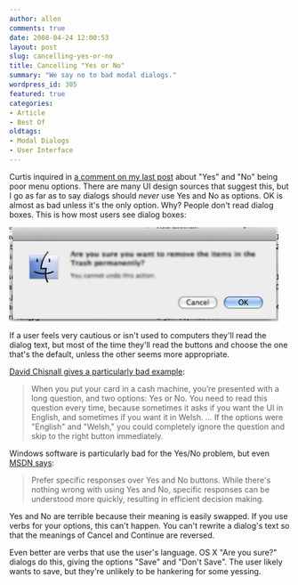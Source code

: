 ```yaml
---
author: allen
comments: true
date: 2008-04-24 12:00:53
layout: post
slug: cancelling-yes-or-no
title: Cancelling "Yes or No"
summary: "We say no to bad modal dialogs."
wordpress_id: 305
featured: true
categories:
- Article
- Best Of
oldtags:
- Modal Dialogs
- User Interface
---
```


Curtis inquired in [a comment on my last post](http://www.antipode.ca/2008/you-will-lose-all-unsaved-progress/#comment-1165) about "Yes" and "No" being poor menu options. There are many UI design sources that suggest this, but I go as far as to say dialogs should _never_ use Yes and No as options. OK is almost as bad unless it's the only option. Why? People don't read dialog boxes. This is how most users see dialog boxes:

![](/images/wp-uploads/2008/04/okdialog.jpg)

If a user feels very cautious or isn't used to computers they'll read the dialog text, but most of the time they'll read the buttons and choose the one that's the default, unless the other seems more appropriate.

[David Chisnall gives a particularly bad example](http://www.informit.com/articles/article.aspx?p=1146301):


> When you put your card in a cash machine, you’re presented with a long question, and two options: Yes or No. You need to read this question every time, because sometimes it asks if you want the UI in English, and sometimes if you want it in Welsh. _..._ If the options were "English" and "Welsh," you could completely ignore the question and skip to the right button immediately.


Windows software is particularly bad for the Yes/No problem, but even [MSDN says](http://msdn2.microsoft.com/en-us/library/aa974176.aspx):


> Prefer specific responses over Yes and No buttons. While there's nothing wrong with using Yes and No, specific responses can be understood more quickly, resulting in efficient decision making.


Yes and No are terrible because their meaning is easily swapped. If you use verbs for your options, this can't happen. You can't rewrite a dialog's text so that the meanings of Cancel and Continue are reversed.

Even better are verbs that use the user's language. OS X "Are you sure?" dialogs do this, giving the options "Save" and "Don't Save". The user likely wants to save, but they're unlikely to be hankering for some yessing.
